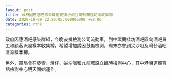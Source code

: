 ```yaml
---
layout: post
title: 政府因應酒吧感染群組安排檢測公司到蘭桂坊派收集樽
date: 2020-10-09 22:20:05.000000000 +08:00
categories: rthk
---
```


政府因應酒吧感染群組，今晚安排檢測公司流動車，到中環蘭桂坊酒吧區向酒吧員工和顧客派發樣本收集樽，希望增加誘因鼓勵檢測，周末亦會到尖沙咀及灣仔酒吧區派樣本樽。

另外，當局會在葵青、灣仔、尖沙咀和九龍城設立臨時檢測中心，其中港灣道體育館檢測中心明天開始運作。
